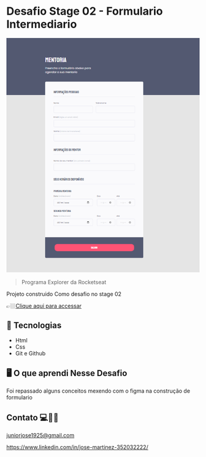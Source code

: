 
#  Desafio Stage 02 -  Formulario Intermediario 

![preview](./.github/desafio-formulario.png)


>Programa Explorer da Rocketseat

Projeto construido Como desafio no stage 02 


👉🏼[Clique aqui para accessar](https://desafio-stage-02-formulario-int.netlify.app/)



##  🔧 Tecnologias


- Html 
- Css
- Git e Github

##  🖥️ O que aprendi Nesse Desafio 

Foi repassado alguns conceitos mexendo com o figma na construção de formulario


## Contato 💻🧑‍💻 

juniorjose1925@gmail.com


https://www.linkedin.com/in/jose-martinez-352032222/
